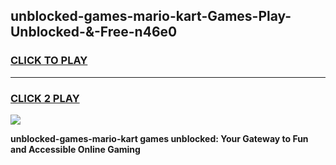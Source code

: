 
## unblocked-games-mario-kart-Games-Play-Unblocked-&-Free-n46e0
<h3>
<a href="https://premium76.site?title=unblocked-games-mario-kart&ref=24A">CLICK TO PLAY</a></h3>
<hr>

<h3>
<a href="https://premium76.site?title=unblocked-games-mario-kart&ref=24A">CLICK 2 PLAY</a>
  
</h3>

<a href="https://premium76.site?title=unblocked-games-mario-kart&ref=24A"><img src="https://clearcache.store/games.png"></a>


**unblocked-games-mario-kart games unblocked: Your Gateway to Fun and Accessible Online Gaming**
